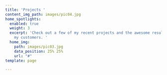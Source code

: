 ```yaml
---
title: 'Projects '
content_img_path: images/pic04.jpg
home_spotlights:
  enabled: true
  weight: 3
  excerpt: 'Check out a few of my recent projects and the awesome results I have for
    my customers. '
  home_img:
    path: images/pic03.jpg
    data_position: 25% 25%
    url: "#"
template: page

---
```

